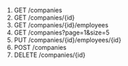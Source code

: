 1. GET /companies
2. GET /companies/{id}
3. GET /companies/{id}/employees
4. GET /companies?page=1&size=5
5. PUT /companies/{id}/employees/{id}
6. POST /companies
7. DELETE /companies/{id}